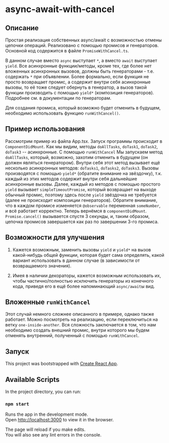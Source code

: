 # async-await-with-cancel

## Описание

Простая реализация собственных async/await с возможностью отмены цепочки операций. 
Реализовано с помощью промисов и генераторов. Основной код
содержится в файле `PromiseWithCancel.ts`.

В данном случае вместо `async` выступает `*`, а вместо `await` выступает `yield`. Все
асинхронные функции/методы, кроме тех, где более нет вложенных асинхронных вызовов,
должны быть генераторами - т.е. содержать `*` при объявлении.
Более формально, если функция не просто возвращает промис, а содержит внутри себя асинхронные
вызовы, то её тоже следует обернуть в генератор, а вызов такой функции производить с
помощью `yield*` (композиция генераторов). Подробнее см. в документации по генераторам.

Для создания промиса, который возможно будет отменить в будущем, необходимо использовать
функцию `runWithCancel()`.

## Пример использования

Рассмотрим пример из файла App.tsx. Запуск программы происходит в `ComponentDidMount`.
Как мы видим, методы `doAllTasks`, `doTask1`, `doTask2`, `doTask3` -- асинхронные. С 
помощью `runWithCancel` Мы запускаем метод `doAllTasks`, который, возможно,
 захотим отменить в будущем (он должен являться генератором). Внутри себя этот метод
 вызывает ещё несколько асинхронных методов: `doTasks1`, `doTasks2`, `doTasks3`. Вызовы
 производятся с помощью `yield*` (обратите внимание на звёздочку), т.к. каждый из этих методов содержит внутри себя
 дальнейшие асинхронные вызовы. Далее, каждый из методов с помощью простого `yield`
 вызывает `simpleTimeoutPromise`, который возвращает на выходе обычный промис, поэтому
 здесь после `yield` звёздочка не требуется (далее не происходит композиции генераторов).
 Обратите внимание, что в каждом промисе изменяется `@observable` переменная `someNumber`, и всё
 работает корректно.
 Теперь вернёмся в `componentDidMount`. `Promise.cancel()` вызывается спустя 3 секунды, и,
 таким образом, цепочка промисов завершается как раз по завершении 3-го промиса. 
 
 ## Возможности для улучшения
 
 1. Кажется возможным, заменить вызовы `yield` и `yield*` на вызов какой-нибудь общей
 функции, которая будет сама определять, какой вариант использовать в данном случае (в
 зависимости от возвращаемого значения). 
 
 2. Имея в наличии декораторы, кажется возможным использовать их, чтобы 
 частично/полностью исключить генераторы из конечного кода, приведя его в ещё более
 напоминающий `async/await`ы вид. 
 
 ## Вложенные `runWithCancel`
 
 Этот случай немного сложнее описанного в примере, однако также работает. Можно
 посмотреть на реализацию, если переключиться на ветку `one-inside-another`. Вся сложность
 заключается в том, что нам необходимо создать внешний промис, внутри которого мы будем
 отменять внутренний, полученный с помощью `runWithCancel`. 
 
  

## Запуск

This project was bootstrapped with [Create React App](https://github.com/facebook/create-react-app).

## Available Scripts

In the project directory, you can run:

### `npm start`

Runs the app in the development mode.<br>
Open [http://localhost:3000](http://localhost:3000) to view it in the browser.

The page will reload if you make edits.<br>
You will also see any lint errors in the console.


 
 
